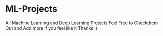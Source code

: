 # ML-Projects
All Machine Learning and Deep Learning Projects 
Feel Free to Checkthem Out and Add more if you feel like it 
Thanks :)
